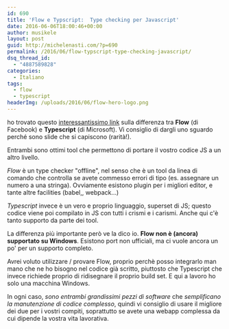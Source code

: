 ```yaml
---
id: 690
title: 'Flow e Typscript:  Type checking per Javascript'
date: 2016-06-06T18:00:46+00:00
author: musikele
layout: post
guid: http://michelenasti.com/?p=690
permalink: /2016/06/flow-typscript-type-checking-javascript/
dsq_thread_id:
  - "4887589828"
categories:
  - Italiano
tags:
  - flow
  - typescript
headerImg: /uploads/2016/06/flow-hero-logo.png
---
```

ho trovato questo [interessantissimo link](http://djcordhose.github.io/flow-vs-typescript/2016_hhjs.html#/) sulla differenza tra **Flow** (di Facebook) e **Typescript** (di Microsoft). Vi consiglio di dargli uno sguardo perché sono slide che si capiscono (rarità!).

Entrambi sono ottimi tool che permettono di portare il vostro codice JS a un altro livello.

_Flow_ è un type checker "offline", nel senso che è un tool da linea di comando che controlla se avete commesso errori di tipo (es. assegnare un numero a una stringa). Ovviamente esistono plugin per i migliori editor, e tante altre facilities (babel,, webpack...)

_Typescript_ invece è un vero e proprio linguaggio, superset di JS; questo codice viene poi compilato in JS con tutti i crismi e i carismi.  Anche qui c'è tanto supporto da parte dei tool.

La differenza più importante però ve la dico io. **Flow non è (ancora) supportato su Windows**. Esistono port non ufficiali, ma ci vuole ancora un po' per un supporto completo.

Avrei voluto utilizzare / provare Flow, proprio perchè posso integrarlo man mano che ne ho bisogno nel codice già scritto, piuttosto che Typescript che invece richiede proprio di ridisegnare il proprio build set. E qui a lavoro ho solo una macchina Windows.

In ogni caso, _sono entrambi grandissimi pezzi di software_ che _semplificano la manutenzione di codice complesso_, quindi vi consiglio di usare il migliore dei due per i vostri compiti, soprattutto se avete una webapp complessa da cui dipende la vostra vita lavorativa.
